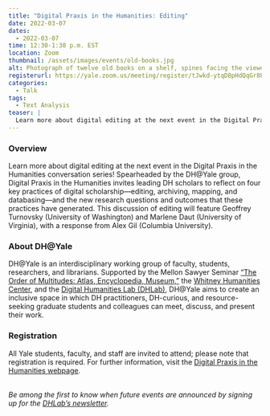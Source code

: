 ```yaml
---
title: "Digital Praxis in the Humanities: Editing"
date: 2022-03-07
dates:
  - 2022-03-07
time: 12:30-1:30 p.m. EST
location: Zoom
thumbnail: /assets/images/events/old-books.jpg
alt: Photograph of twelve old books on a shelf, spines facing the viewer.
registerurl: https://yale.zoom.us/meeting/register/tJwkd-ytqD8pHdQqGr8PhJPk71LCYzIWrI0p
categories:
  - Talk
tags:
  - Text Analysis
teaser: |
  Learn more about digital editing at the next event in the Digital Praxis in the Humanities conversation series! This discussion will feature Geoffrey Turnovsky (University of Washington) and Marlene Daut (University of Virginia), with a response from Alex Gil (Columbia University).
---
```


### Overview
Learn more about digital editing at the next event in the Digital Praxis in the Humanities conversation series! Spearheaded by the DH@Yale group, Digital Praxis in the Humanities invites leading DH scholars to reflect on four key practices of digital scholarship—editing, archiving, mapping, and databasing—and the new research questions and outcomes that these practices have generated. This discussion of editing will feature Geoffrey Turnovsky (University of Washington) and Marlene Daut (University of Virginia), with a response from Alex Gil (Columbia University).

### About DH@Yale
DH@Yale is an interdisciplinary working group of faculty, students, researchers, and librarians. Supported by the Mellon Sawyer Seminar <a href='https://orderofm.com/' target='_blank'>“The Order of Multitudes: Atlas, Encyclopedia, Museum,”</a> the <a href='https://whc.yale.edu/' target='_blank'>Whitney Humanities Center</a>, and the <a href='' target='_blank'>Digital Humanities Lab (DHLab)</a>, DH@Yale aims to create an inclusive space in which DH practitioners, DH-curious, and resource-seeking graduate students and colleagues can meet, discuss, and present their work.

### Registration
All Yale students, faculty, and staff are invited to attend; please note that registration is required. For further information, visit the <a href='https://whc.yale.edu/working-groups/digital-praxis-humanities-dhyale-conversation-series' target='_blank'>Digital Praxis in the Humanities webpage</a>.
<br>
<br>

*Be among the first to know when future events are announced by signing up for the <a href='https://subscribe.yale.edu/browse?search=digital+humanities' target='_blank'>DHLab’s newsletter</a>.*
